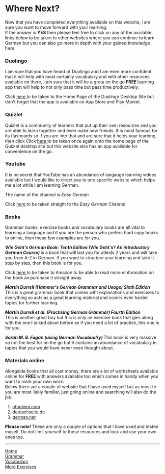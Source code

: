 <h1> Where Next? </h1>
<p> Now that you have completed everything available on this website, I am sure you want to move forward with your learning. 
  <br>
  If the answer is <b>YES</b> then please feel free to click on any of the available links below to be taken to other websites where you can continue to learn German but you can also go more in depth with your gained knowledge here. </p>
  
  <h3> Duolingo </h3>
  
  <p> I am sure that you have heard of Duolingo and I am even more confident that it will help with most certainly vocabulary and with other resources available on there, I am sure that it will be a greta on the go <b> FREE </b> learning app that will help to not only pass time but pass time productively. </p>
  
  <p> Click <a href="https://www.duolingo.com/learn"> here </a> to be taken to the Home Page of the Duolingo Desktop Site but don't forget that the app is available on App Store and Play Market. </p>
  
  <h3> Quizlet </h3>
  
  <p> Quizlet is a community of learners that put up their own resources and you are able to learn together and even make new friends. It is most famous for its flashcards so if you are into that and are sure that it helps your learning, then click Click <a href="https://quizlet.com/latest"> here </a> to be taken once again onto the home page of the Quizlet desktop site but this website also has an app available for convenience on the go.</p>
  
  <h3> Youtube </h3>
  
  <p> It is no secret that YouTube has an abundance of langauge learning videos available but I would like to direct you to one specific website which helps me a lot while I am learning German.
  
  <Br>
  
  The name of the channel is <em> Easy German </em> 
  
  Click <a href="https://www.youtube.com/channel/UCbxb2fqe9oNgglAoYqsYOtQ"> here </a> to be taken straight to the <em> Easy German </em> Channel. </p>
  
  <h3> Books </h3>
  
  <p> Grammar books, exercise books and vocabulary books are all vital to learning a language and if you are the person who prefers hard copy books to online, then these few examples are for you. </p>
  
  <b> <em> Wie Geht’s German Book: Tenth Edition (Wie Geht's? An introductory German Course) </em> </b> is a book that will last you for atleats 2 years and will take you from A-Z in German. If you want to structure your learning and take it step by step, then this book is for you. 
  
  Click <a href="https://www.amazon.co.uk/gehts-World-Languages-Dieter-Sevin/dp/1285733606/ref=sr_1_1?keywords=Wie+Geht%E2%80%99s+German+Book&qid=1578206022&sr=8-1"> here </a> to be taken to Amazon to be able to read more einformation on the book an purchase it straight away.
  
  <b> <em> Martin Durrell (Hammer's German Grammar and Usage) Sixth Edition </em> </b> <br> This is a great grammar book that comes wiht explanations and exercises to everything so acts as a great learning material and covers even harder topics for further learning. 
  
  <b> <em> Martin Durrell et al. (Practising German Grammar) Fourth Edition </em> </b> 
  <br>
  This is another great buy but this is only an exercise book that gies along with the one I talked about before so if you need a lot of practise, this one is for you.
  
  <b> <em> Sarah M. B. Fagan (using German Vocabualry) </em> </b>
  This book is very massive so not the best for on the go but it contains an abundance of vocabulary in topics that you would have never even thought about.
  
  <h3> Materials online </h3>
  
  <p> Alongside books that all cost money, there are a lot of worksheets available online for <b> FREE </b> with answers available too which comes in handy when you want to mark your own work. <br>
  Below there are a couple of website that I have used myself but as most fo you are most liekly familiar, just going online and searching will also do the job. </p>
  
  <ol>
  <li> <a href="http://www.nthuleen.com/teach/grammar.html"> nthuleen.com </a> </li>
  <li> <a href="http://www.deutschseite.de/"> deutschseite.de </a> </li>
  <li> <a href="https://german.net/exercises/"> german.net </a> </li> </ol>
  
  <p> <b> Please note! </b> These are only a couple of options that I have used and tested myself. Do not limit yourself to these resources and look and use your own ones too.</p>
  
   <hr>

<p>
    <a href="index.html">Home </a> <br>
        <a href="grammar.html">Grammar</a> <br>
    <a href="vocabulary.html">Vocabulary</a> <br>
    <a href="more-exercises.html">More Exercises </a>
  
  
  
  
  

